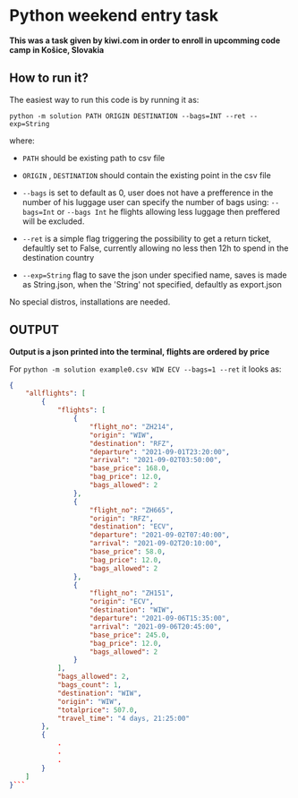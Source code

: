 # Python weekend entry task

**This was a task given by kiwi.com in order to enroll in upcomming code camp in Košice, Slovakia**

## How to run it?
The easiest way to run this code is by running it as:

`python -m solution PATH ORIGIN DESTINATION --bags=INT --ret --exp=String`

where:

- `PATH` should be existing path to csv file
- `ORIGIN` , `DESTINATION` should contain the existing point in the csv file

- `--bags` is set to default as 0, user does not have a prefference in the number of his luggage
user can specify the number of bags using:
`--bags=Int` or `--bags Int` he flights allowing less luggage then preffered will be excluded.

- `--ret` is a simple flag triggering the possibility to get a return ticket, defaultly set to False, 
currently allowing no less then 12h to spend in the destination country

- `--exp=String` flag to save the json under specified name, saves is made as String.json, when the 'String' not specified, defaultly as export.json

No special distros, installations are needed.
## OUTPUT

**Output is a json printed into the terminal, flights are ordered by price**

For `python -m solution example0.csv WIW ECV --bags=1 --ret` it looks as:


```json
{
    "allflights": [
        {
            "flights": [
                {
                    "flight_no": "ZH214",
                    "origin": "WIW",
                    "destination": "RFZ",
                    "departure": "2021-09-01T23:20:00",
                    "arrival": "2021-09-02T03:50:00",  
                    "base_price": 168.0,
                    "bag_price": 12.0,
                    "bags_allowed": 2
                },
                {
                    "flight_no": "ZH665",
                    "origin": "RFZ",
                    "destination": "ECV",
                    "departure": "2021-09-02T07:40:00",
                    "arrival": "2021-09-02T20:10:00",  
                    "base_price": 58.0,
                    "bag_price": 12.0,
                    "bags_allowed": 2
                },
                {
                    "flight_no": "ZH151",
                    "origin": "ECV",
                    "destination": "WIW",
                    "departure": "2021-09-06T15:35:00",
                    "arrival": "2021-09-06T20:45:00",  
                    "base_price": 245.0,
                    "bag_price": 12.0,
                    "bags_allowed": 2
                }
            ],
            "bags_allowed": 2,
            "bags_count": 1,
            "destination": "WIW",
            "origin": "WIW",
            "totalprice": 507.0,
            "travel_time": "4 days, 21:25:00"
        },
        {
            .
            .
            .
        }
    ]
}```

